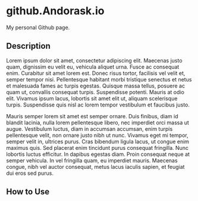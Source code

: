 # github.Andorask.io
My personal Github page.
## Description

Lorem ipsum dolor sit amet, consectetur adipiscing elit. Maecenas justo quam, dignissim eu velit eu, vehicula aliquet urna. Fusce ac consequat enim. Curabitur sit amet lorem est. Donec risus tortor, facilisis vel velit et, semper tempor nisi. Pellentesque habitant morbi tristique senectus et netus et malesuada fames ac turpis egestas. Quisque massa tellus, posuere ac quam ut, convallis consequat turpis. Suspendisse potenti. Mauris at odio elit. Vivamus ipsum lacus, lobortis sit amet elit ut, aliquam scelerisque turpis. Suspendisse quis nisl ac lorem tempor vestibulum et faucibus justo.

Mauris semper lorem sit amet est semper ornare. Duis finibus, diam id blandit lacinia, nulla lorem pellentesque libero, nec imperdiet orci massa ut augue. Vestibulum luctus, diam in accumsan accumsan, enim turpis pellentesque velit, non ornare justo nibh ut nunc. Vivamus eget mi tempor, semper velit in, ultrices purus. Cras bibendum ligula lacus, ut congue enim maximus quis. Sed placerat enim tincidunt purus consequat fringilla. Nunc lobortis luctus efficitur. In dapibus egestas diam. Proin consequat neque at semper vehicula. In vel fringilla quam, eu imperdiet mauris. Maecenas congue, nibh vel auctor consequat, metus lacus iaculis sapien, et feugiat dui eros sed purus.

## How to Use

## 






